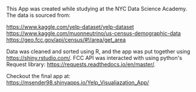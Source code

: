 This App was created while studying at the NYC Data Science Academy. The data is sourced from:

https://www.kaggle.com/yelp-dataset/yelp-dataset  
https://www.kaggle.com/muonneutrino/us-census-demographic-data
https://geo.fcc.gov/api/census/#!/area/get_area

Data was cleaned and sorted using R, and the app was put together using https://shiny.rstudio.com/. FCC API was interacted with using python's Request library: https://requests.readthedocs.io/en/master/.

Checkout the final app at: https://msender98.shinyapps.io/Yelp_Visualiazation_App/

